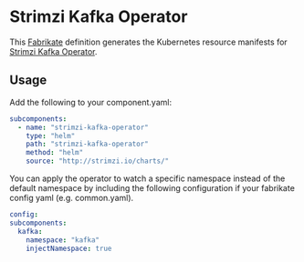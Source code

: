 # Strimzi Kafka Operator

This [Fabrikate](https://github.com/microsoft/fabrikate) definition generates the Kubernetes resource manifests for [Strimzi Kafka Operator](https://github.com/strimzi/strimzi-kafka-operator).

## Usage

Add the following to your component.yaml:

```yaml
subcomponents:
  - name: "strimzi-kafka-operator"
    type: "helm"
    path: "strimzi-kafka-operator"
    method: "helm"
    source: "http://strimzi.io/charts/"
```

You can apply the operator to watch a specific namespace instead of the default namespace by including the following configuration if your fabrikate config yaml (e.g. common.yaml).

```yaml
config:
subcomponents:
  kafka:
    namespace: "kafka"
    injectNamespace: true
```
